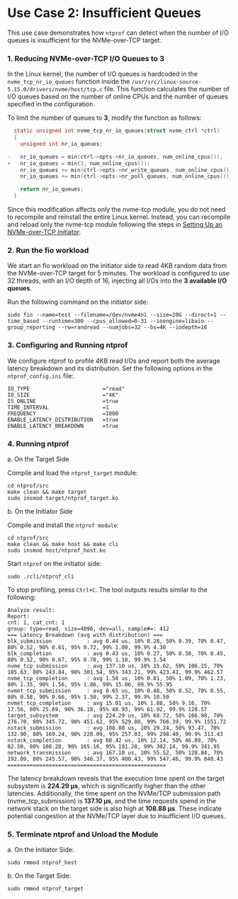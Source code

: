 # Use Case 2: Insufficient Queues

This use case demonstrates how `ntprof` can detect when the number of I/O queues is insufficient for the NVMe-over-TCP target.


### 1. Reducing NVMe-over-TCP I/O Queues to 3
In the Linux kernel, the number of I/O queues is hardcoded in the `nvme_tcp_nr_io_queues` function inside the `/usr/src/linux-source-5.15.0/drivers/nvme/host/tcp.c` file. This function calculates the number of I/O queues based on the number of online CPUs and the number of queues specified in the configuration.

To limit the number of queues to **3**, modify the function as follows:

```c title="tcp.c"
  static unsigned int nvme_tcp_nr_io_queues(struct nvme_ctrl *ctrl)
  {
    unsigned int nr_io_queues;

-   nr_io_queues = min(ctrl->opts->nr_io_queues, num_online_cpus());
+   nr_io_queues = min(3, num_online_cpus());
    nr_io_queues += min(ctrl->opts->nr_write_queues, num_online_cpus());
    nr_io_queues += min(ctrl->opts->nr_poll_queues, num_online_cpus());

    return nr_io_queues;
  }
```


Since this modification affects only the nvme-tcp module, you do not need to recompile and reinstall the entire Linux kernel. Instead, you can recompile and reload only the nvme-tcp module following the steps in [Setting Up an NVMe-over-TCP Initiator](hardware#setting-up-an-nvme-over-tcp-initiator).

### 2. Run the fio workload

We start an fio workload on the initiator side to read 4KB random data from the NVMe-over-TCP target for 5 minutes. The workload is configured to use 32 threads, with an I/O depth of 16, injecting all I/Os into the **3 available I/O queues**.

Run the following command on the initiator side:

```shell
sudo fio --name=test --filename=/dev/nvme4n1 --size=20G --direct=1 --time_based --runtime=300 --cpus_allowed=0-31 --ioengine=libaio --group_reporting --rw=randread --numjobs=32 --bs=4K --iodepth=16
```


### 3. Configuring and Running ntprof

We configure ntprof to profile 4KB read I/Os and report both the average latency breakdown and its distribution. Set the following options in the `ntprof_config.ini` file:

```shell title="ntorpf_config.ini"
IO_TYPE                       ="read"
IO_SIZE                       ="4K"
IS_ONLINE                     =true 
TIME_INTERVAL                 =1
FREQUENCY                     =1000
ENABLE_LATENCY_DISTRIBUTION   =true
ENABLE_LATENCY_BREAKDOWN      =true
```

### 4. Running ntprof
a. On the Target Side

Compile and load the `ntprof_target` module:
```shell
cd ntprof/src
make clean && make target
sudo insmod target/ntprof_target.ko
```

b. On the Initiator Side

Compile and install the `ntprof module`:

```shell
cd ntprof/src
make clean && make host && make cli
sudo insmod host/ntprof_host.ko
```

Start `ntprof` on the initiator side:

```shell
sudo ./cli/ntprof_cli
```

To stop profiling, press `Ctrl+C`. The tool outputs results similar to the following:

```
Analyze result:
Report:
cnt: 1, cat_cnt: 1
group: type=read, size=4096, dev=all, sample#=: 412
=== Latency Breakdown (avg with distribution) ===
blk_submission           : avg 0.44 us, 10% 0.28, 50% 0.39, 70% 0.47, 80% 0.52, 90% 0.61, 95% 0.72, 99% 1.00, 99.9% 4.30
blk_completion           : avg 0.43 us, 10% 0.27, 50% 0.38, 70% 0.45, 80% 0.52, 90% 0.67, 95% 0.78, 99% 1.10, 99.9% 1.54
nvme_tcp_submission      : avg 137.10 us, 10% 15.62, 50% 106.15, 70% 185.63, 80% 243.84, 90% 301.54, 95% 343.21, 99% 423.41, 99.9% 462.57
nvme_tcp_completion      : avg 1.58 us, 10% 0.81, 50% 1.09, 70% 1.23, 80% 1.35, 90% 1.56, 95% 1.86, 99% 15.06, 99.9% 55.95
nvmet_tcp_submission     : avg 0.65 us, 10% 0.48, 50% 0.52, 70% 0.55, 80% 0.58, 90% 0.66, 95% 1.50, 99% 2.37, 99.9% 10.50
nvmet_tcp_completion     : avg 15.01 us, 10% 1.88, 50% 9.16, 70% 17.56, 80% 25.69, 90% 36.18, 95% 48.93, 99% 61.92, 99.9% 128.57
target_subsystem         : avg 224.29 us, 10% 68.72, 50% 166.98, 70% 276.70, 80% 345.72, 90% 451.62, 95% 529.80, 99% 766.39, 99.9% 1551.72
nstack_submission        : avg 108.88 us, 10% 29.24, 50% 93.47, 70% 132.90, 80% 169.24, 90% 220.09, 95% 257.03, 99% 298.40, 99.9% 313.43
nstack_completion        : avg 68.42 us, 10% 12.14, 50% 46.89, 70% 82.50, 80% 108.28, 90% 165.16, 95% 191.28, 99% 302.14, 99.9% 341.95
network_transmission     : avg 167.10 us, 10% 55.52, 50% 128.84, 70% 192.09, 80% 245.57, 90% 346.37, 95% 400.43, 99% 547.46, 99.9% 840.43
==================================================

```

The latency breakdown reveals that the execution time spent on the target subsystem is **224.29 µs**, which is significantly higher than the other latencies. Additionally, the time spent on the NVMe/TCP submission path (nvme_tcp_submission) is **137.10 µs**, and the time requests spend in the network stack on the target side is also high at **108.88 µs**. These indicate potential congestion at the NVMe/TCP layer due to insufficient I/O queues.

### 5. Terminate ntprof and Unload the Module

a. On the Initiator Side:

```shell
sudo rmmod ntprof_host
```

b. On the Target Side:

```shell
sudo rmmod ntprof_target
```